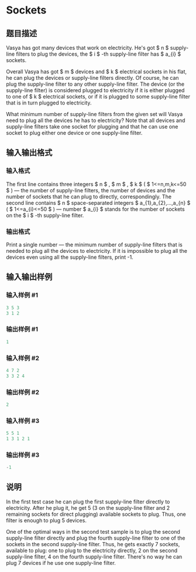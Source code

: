 # Sockets

## 题目描述

Vasya has got many devices that work on electricity. He's got $ n $ supply-line filters to plug the devices, the $ i $ -th supply-line filter has $ a_{i} $ sockets.

Overall Vasya has got $ m $ devices and $ k $ electrical sockets in his flat, he can plug the devices or supply-line filters directly. Of course, he can plug the supply-line filter to any other supply-line filter. The device (or the supply-line filter) is considered plugged to electricity if it is either plugged to one of $ k $ electrical sockets, or if it is plugged to some supply-line filter that is in turn plugged to electricity.

What minimum number of supply-line filters from the given set will Vasya need to plug all the devices he has to electricity? Note that all devices and supply-line filters take one socket for plugging and that he can use one socket to plug either one device or one supply-line filter.

## 输入输出格式

### 输入格式

The first line contains three integers $ n $ , $ m $ , $ k $ ( $ 1<=n,m,k<=50 $ ) — the number of supply-line filters, the number of devices and the number of sockets that he can plug to directly, correspondingly. The second line contains $ n $ space-separated integers $ a_{1},a_{2},...,a_{n} $ ( $ 1<=a_{i}<=50 $ ) — number $ a_{i} $ stands for the number of sockets on the $ i $ -th supply-line filter.

### 输出格式

Print a single number — the minimum number of supply-line filters that is needed to plug all the devices to electricity. If it is impossible to plug all the devices even using all the supply-line filters, print -1.

## 输入输出样例

### 输入样例 #1

```cpp
3 5 3
3 1 2

```
### 输出样例 #1

```cpp
1

```
### 输入样例 #2

```cpp
4 7 2
3 3 2 4

```
### 输出样例 #2

```cpp
2

```
### 输入样例 #3

```cpp
5 5 1
1 3 1 2 1

```
### 输出样例 #3

```cpp
-1

```
## 说明

In the first test case he can plug the first supply-line filter directly to electricity. After he plug it, he get 5 (3 on the supply-line filter and 2 remaining sockets for direct plugging) available sockets to plug. Thus, one filter is enough to plug 5 devices.

One of the optimal ways in the second test sample is to plug the second supply-line filter directly and plug the fourth supply-line filter to one of the sockets in the second supply-line filter. Thus, he gets exactly 7 sockets, available to plug: one to plug to the electricity directly, 2 on the second supply-line filter, 4 on the fourth supply-line filter. There's no way he can plug 7 devices if he use one supply-line filter.

